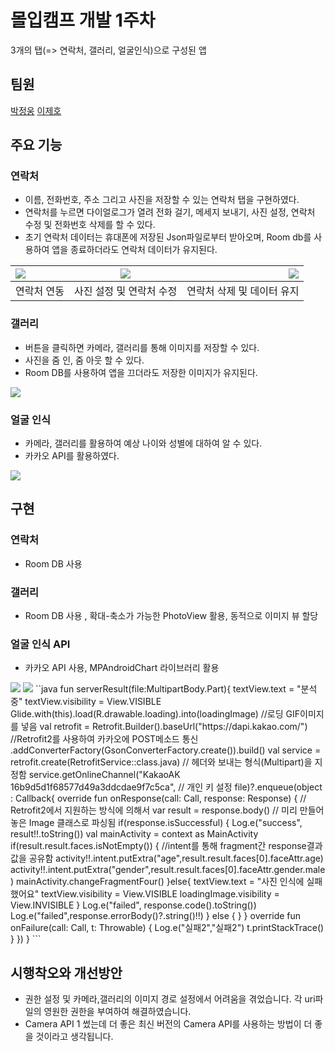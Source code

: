 # 몰입캠프 개발 1주차
3개의 탭(=> 연락처, 갤러리, 얼굴인식)으로 구성된 앱 <br>

## 팀원
[박정웅](https://github.com/yeolia327)
[이제호](https://github.com/jhl8109)

## 주요 기능
### 연락처
- 이름, 전화번호, 주소 그리고 사진을 저장할 수 있는 연락처 탭을 구현하였다.
- 연락처를 누르면 다이얼로그가 열려 전화 걸기, 메세지 보내기, 사진 설정, 연락처 수정 및 전화번호 삭제를 할 수 있다.
- 초기 연락처 데이터는 휴대폰에 저장된 Json파일로부터 받아오며, Room db를 사용하여 앱을 종료하더라도 연락처 데이터가 유지된다.

| <img src = "https://user-images.githubusercontent.com/77967396/147923683-42ad0323-a976-4675-ad6d-12a20926e477.gif"> |  <img src = "https://user-images.githubusercontent.com/77967396/147923980-682a7583-92e8-42c2-ae07-d95904272c86.gif"> |  <img src = "https://user-images.githubusercontent.com/77967396/147924183-8163ddf7-73fc-4c54-9ba4-67b449b164e4.gif"> |
|:--------|:--------:|--------:|
|<div align="center"> 연락처 연동 </div>| 사진 설정 및 연락처 수정 |<div align="center"> 연락처 삭제 및 데이터 유지 </div>|

### 갤러리
- 버튼을 클릭하면 카메라, 갤러리를 통해 이미지를 저장할 수 있다.
- 사진을 줌 인, 줌 아웃 할 수 있다.
- Room DB를 사용하여 앱을 끄더라도 저장한 이미지가 유지된다.
<img src = "https://user-images.githubusercontent.com/78259314/147910507-8b14c590-3d01-4581-86e2-0263ef5f51fd.gif">

### 얼굴 인식
- 카메라, 갤러리를 활용하여 예상 나이와 성별에 대하여 알 수 있다.
- 카카오 API를 활용하였다.
<img src = "https://user-images.githubusercontent.com/78259314/147924680-32587166-c91a-4497-919c-6cbb9a86fc95.gif">

## 구현

### 연락처
- Room DB 사용 
### 갤러리
- Room DB 사용 , 확대-축소가 가능한 PhotoView 활용, 동적으로 이미지 뷰 할당
### 얼굴 인식 API
- 카카오 API 사용, MPAndroidChart 라이브러리 활용
<img src = "https://user-images.githubusercontent.com/78259314/148014471-7eab1430-9c09-403f-b5ef-eedf3d736bf2.png">
<img src = "https://user-images.githubusercontent.com/78259314/148014481-21591d51-16ea-4769-b230-1fd7835d62ff.png">
``java
  fun serverResult(file:MultipartBody.Part){
        textView.text = "분석중"
        textView.visibility = View.VISIBLE
        Glide.with(this).load(R.drawable.loading).into(loadingImage)        //로딩 GIF이미지를 넣음
        val retrofit = Retrofit.Builder().baseUrl("https://dapi.kakao.com/") //Retrofit2를 사용하여 카카오에 POST메소드 통신
            .addConverterFactory(GsonConverterFactory.create()).build()
        val service = retrofit.create(RetrofitService::class.java)                  // 헤더와 보내는 형식(Multipart)을 지정함
        service.getOnlineChannel("KakaoAK 16b9d5d1f68577d49a3ddcdae9f7c5ca",    // 개인 키 설정
            file)?.enqueue(object : Callback<Image>{
            override fun onResponse(call: Call<Image>, response: Response<Image>) { // Retrofit2에서 지원하는 방식에 의해서
                var result = response.body()                                        // 미리 만들어 놓은 Image 클래스로 파싱됨
                if(response.isSuccessful) {
                    Log.e("success", result!!.toString())
                    val mainActivity = context as MainActivity
                    if(result.result.faces.isNotEmpty()) {                          //intent를 통해 fragment간 response결과값을 공유함
                        activity!!.intent.putExtra("age",result.result.faces[0].faceAttr.age)
                        activity!!.intent.putExtra("gender",result.result.faces[0].faceAttr.gender.male)
                        mainActivity.changeFragmentFour()
                    }else{
                        textView.text = "사진 인식에 실패했어요"
                        textView.visibility = View.VISIBLE
                        loadingImage.visibility = View.INVISIBLE
                    }
                    Log.e("failed", response.code().toString())
                    Log.e("failed",response.errorBody()?.string()!!)
                } else {
                }
            }
            override fun onFailure(call: Call<Image>, t: Throwable) {
                Log.e("실패2","실패2")
                t.printStackTrace()
            }
        })
    }
```

## 시행착오와 개선방안

- 권한 설정 및 카메라,갤러리의 이미지 경로 설정에서 어려움을 겪었습니다. 각 uri파일의 영원한 권한을 부여하여 해결하였습니다.
- Camera API 1 썼는데 더 좋은 최신 버전의 Camera API를 사용하는 방법이 더 좋을 것이라고 생각됩니다.

